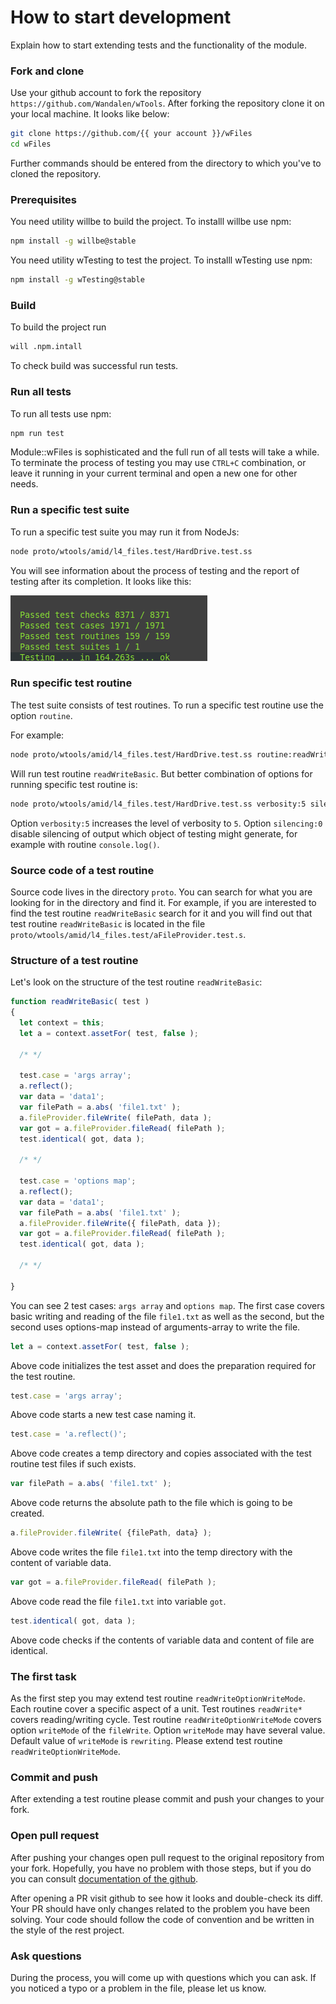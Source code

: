 # How to start development

Explain how to start extending tests and the functionality of the module.

### Fork and clone

Use your github account to fork the repository `https://github.com/Wandalen/wTools`.
After forking the repository clone it on your local machine. It looks like below:
```bash
git clone https://github.com/{{ your account }}/wFiles
cd wFiles
```

Further commands should be entered from the directory to which you've to cloned the repository.

### Prerequisites

You need utility willbe to build the project. To installl willbe use npm:
```bash
npm install -g willbe@stable
```

You need utility wTesting to test the project. To installl wTesting use npm:
```bash
npm install -g wTesting@stable
```

### Build

To build the project run

```bash
will .npm.intall
```

To check build was successful run tests.

### Run all tests

To run all tests use npm:

```bash
npm run test
```

Module::wFiles is sophisticated and the full run of all tests will take a while. To terminate the process of testing you may use `CTRL+C` combination, or leave it running in your current terminal and open a new one for other needs.

### Run a specific test suite

To run a specific test suite you may run it from NodeJs:

```bash
node proto/wtools/amid/l4_files.test/HardDrive.test.ss
```

You will see information about the process of testing and the report of testing after its completion. It looks like this:

![Test report](../../img/TestReport.png)

### Run specific test routine

The test suite consists of test routines. To run a specific test routine use the option `routine`.

For example:

```bash
node proto/wtools/amid/l4_files.test/HardDrive.test.ss routine:readWriteBasic
```

Will run test routine `readWriteBasic`. But better combination of options for running specific test routine is:


```bash
node proto/wtools/amid/l4_files.test/HardDrive.test.ss verbosity:5 silencing:0 routine:readWriteBasic
```

Option `verbosity:5` increases the level of verbosity to `5`. Option `silencing:0` disable silencing of output which object of testing might generate, for example with routine `console.log()`.

### Source code of a test routine

Source code lives in the directory `proto`. You can search for what you are looking for in the directory and find it. For example, if you are interested to find the test routine `readWriteBasic` search for it and you will find out that test routine `readWriteBasic` is located in the file `proto/wtools/amid/l4_files.test/aFileProvider.test.s`.

### Structure of a test routine

Let's look on the structure of the test routine `readWriteBasic`:

```js
function readWriteBasic( test )
{
  let context = this;
  let a = context.assetFor( test, false );

  /* */

  test.case = 'args array';
  a.reflect();
  var data = 'data1';
  var filePath = a.abs( 'file1.txt' );
  a.fileProvider.fileWrite( filePath, data );
  var got = a.fileProvider.fileRead( filePath );
  test.identical( got, data );

  /* */

  test.case = 'options map';
  a.reflect();
  var data = 'data1';
  var filePath = a.abs( 'file1.txt' );
  a.fileProvider.fileWrite({ filePath, data });
  var got = a.fileProvider.fileRead( filePath );
  test.identical( got, data );

  /* */

}
```

You can see 2 test cases: `args array` and `options map`. The first case covers basic writing and reading of the file `file1.txt` as well as the second, but the second uses options-map instead of arguments-array to write the file.

```js
let a = context.assetFor( test, false );
```
Above code initializes the test asset and does the preparation required for the test routine.

```js
test.case = 'args array';
```
Above code starts a new test case naming it.

```js
test.case = 'a.reflect()';
```
Above code creates a temp directory and copies associated with the test routine test files if such exists.

```js
var filePath = a.abs( 'file1.txt' );
```
Above code returns the absolute path to the file which is going to be created.

```js
a.fileProvider.fileWrite( {filePath, data} );
```
Above code writes the file `file1.txt` into the temp directory with the content of variable data.

```js
var got = a.fileProvider.fileRead( filePath );
```
Above code read the file `file1.txt` into variable `got`.

```js
test.identical( got, data );
```
Above code checks if the contents of variable data and content of file are identical.

### The first task

As the first step you may extend test routine `readWriteOptionWriteMode`. Each routine cover a specific aspect of a unit. Test routines `readWrite*` covers reading/writing cycle. Test routine `readWriteOptionWriteMode` covers option `writeMode` of the `fileWrite`. Option `writeMode` may have several value. Default value of `writeMode` is `rewriting`. Please extend test routine `readWriteOptionWriteMode`.

### Commit and push

After extending a test routine please commit and push your changes to your fork.

### Open pull request

After pushing your changes open pull request to the original repository from your fork. Hopefully, you have no problem with those steps, but if you do you can consult [documentation of the github](https://docs.github.com/en/github/collaborating-with-issues-and-pull-requests/creating-a-pull-request-from-a-fork).

After opening a PR visit github to see how it looks and double-check its diff. Your PR should have only changes related to the problem you have been solving. Your code should follow the code of convention and be written in the style of the rest project.

### Ask questions

During the process, you will come up with questions which you can ask. If you noticed a typo or a problem in the file, please let us know.
